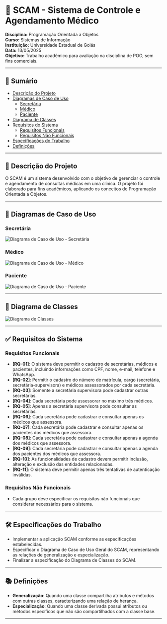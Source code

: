 # 🏥 SCAM - Sistema de Controle e Agendamento Médico

**Disciplina:** Programação Orientada a Objetos  
**Curso:** Sistemas de Informação  
**Instituição:** Universidade Estadual de Goiás  
**Data:** 13/05/2025  
**Objetivo:** Trabalho acadêmico para avaliação na disciplina de POO, sem fins comerciais.

---

## 📌 Sumário

- [Descrição do Projeto](#descrição-do-projeto)
- [Diagramas de Caso de Uso](#diagramas-de-caso-de-uso)
  - [Secretária](#secretária)
  - [Médico](#médico)
  - [Paciente](#paciente)
- [Diagrama de Classes](#diagrama-de-classes)
- [Requisitos do Sistema](#requisitos-do-sistema)
  - [Requisitos Funcionais](#requisitos-funcionais)
  - [Requisitos Não Funcionais](#requisitos-não-funcionais)
- [Especificações do Trabalho](#especificações-do-trabalho)
- [Definições](#definições)

---

## 📖 Descrição do Projeto

O SCAM é um sistema desenvolvido com o objetivo de gerenciar o controle e agendamento de consultas médicas em uma clínica. O projeto foi elaborado para fins acadêmicos, aplicando os conceitos de Programação Orientada a Objetos.

---

## 🎯 Diagramas de Caso de Uso

### Secretária

![Diagrama de Caso de Uso - Secretária](https://github.com/user-attachments/assets/8b24264e-358f-478d-9b8b-dd8754a70796)

### Médico

![Diagrama de Caso de Uso - Médico](https://github.com/user-attachments/assets/58a72b11-ec83-4f80-9990-366077663517)

### Paciente

![Diagrama de Caso de Uso - Paciente](https://github.com/user-attachments/assets/2c533c70-24f1-467d-ad64-13a62d676434)

---

## 🧩 Diagrama de Classes

![Diagrama de Classes](https://github.com/user-attachments/assets/438abc7c-bdc6-4119-8b2d-d35f30e6ad3c)

---

## ✅ Requisitos do Sistema

### Requisitos Funcionais

- **[RQ-01]**: O sistema deve permitir o cadastro de secretárias, médicos e pacientes, incluindo informações como CPF, nome, e-mail, telefone e WhatsApp.
- **[RQ-02]**: Permitir o cadastro do número de matrícula, cargo (secretária, secretária-supervisora) e médicos assessorados por cada secretária.
- **[RQ-03]**: Somente a secretária supervisora pode cadastrar outras secretárias.
- **[RQ-04]**: Cada secretária pode assessorar no máximo três médicos.
- **[RQ-05]**: Apenas a secretária supervisora pode consultar as secretárias.
- **[RQ-06]**: Cada secretária pode cadastrar e consultar apenas os médicos que assessora.
- **[RQ-07]**: Cada secretária pode cadastrar e consultar apenas os pacientes dos médicos que assessora.
- **[RQ-08]**: Cada secretária pode cadastrar e consultar apenas a agenda dos médicos que assessora.
- **[RQ-09]**: Cada secretária pode cadastrar e consultar apenas a agenda dos pacientes dos médicos que assessora.
- **[RQ-10]**: As funcionalidades de cadastro devem permitir inclusão, alteração e exclusão das entidades relacionadas.
- **[RQ-11]**: O sistema deve permitir apenas três tentativas de autenticação inválidas.

### Requisitos Não Funcionais

- Cada grupo deve especificar os requisitos não funcionais que considerar necessários para o sistema.

---

## 🛠️ Especificações do Trabalho

- Implementar a aplicação SCAM conforme as especificações estabelecidas.
- Especificar o Diagrama de Caso de Uso Geral do SCAM, representando as relações de generalização e especialização.
- Finalizar a especificação do Diagrama de Classes do SCAM.

---

## 📚 Definições

- **Generalização**: Quando uma classe compartilha atributos e métodos com outras classes, caracterizando uma relação de herança.
- **Especialização**: Quando uma classe derivada possui atributos ou métodos específicos que não são compartilhados com a classe base.

---

